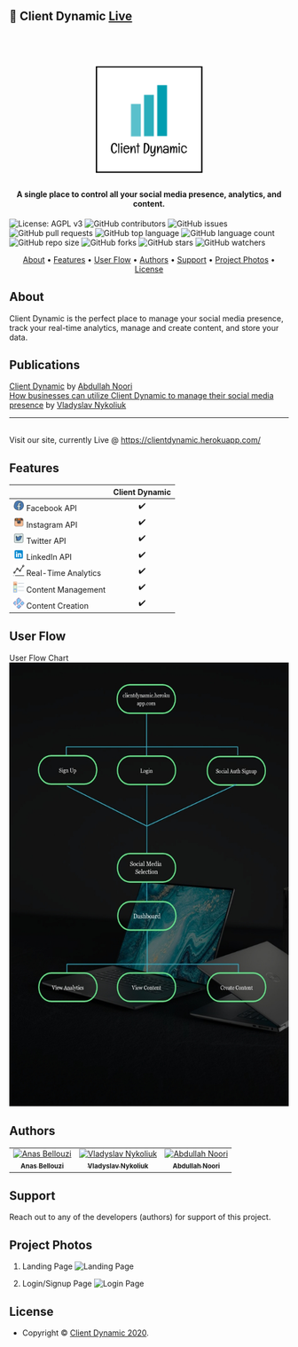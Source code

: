 ## 🚀 Client Dynamic [Live](https://clientdynamic.herokuapp.com/)

<h1 align="center">
  <br>
  <a href="https://clientdynamic.herokuapp.com/"><img src="assets/images/logop.png" alt="logo" width="200" height="200"></a>
</h1>

<h4 align="center">A single place to control all your social media presence, analytics, and content.</h4>

<p align="center">

<!-- ![Website](https://img.shields.io/website?up_message=online&url=https%3A%2F%2Fclientdynamic.herokuapp.com%2F) -->
<!-- ![Snyk Vulnerabilities for GitHub Repo](https://img.shields.io/snyk/vulnerabilities/github/vladyslavnUA/client-dynamic) -->
![License: AGPL v3](https://img.shields.io/badge/License-AGPL%20v3-blue.svg)
![GitHub contributors](https://img.shields.io/github/contributors/vladyslavnUA/client-dynamic)
![GitHub issues](https://img.shields.io/github/issues/vladyslavnUA/client-dynamic)
![GitHub pull requests](https://img.shields.io/github/issues-pr/vladyslavnUA/client-dynamic)
![GitHub top language](https://img.shields.io/github/languages/top/vladyslavnUA/client-dynamic)
![GitHub language count](https://img.shields.io/github/languages/count/vladyslavnUA/client-dynamic)
![GitHub repo size](https://img.shields.io/github/repo-size/vladyslavnUA/client-dynamic)
![GitHub forks](https://img.shields.io/github/forks/vladyslavnUA/client-dynamic?style=social)
![GitHub stars](https://img.shields.io/github/stars/vladyslavnUA/client-dynamic?style=social)
![GitHub watchers](https://img.shields.io/github/watchers/vladyslavnUA/client-dynamic?style=social)

</p>

<p align="center">
  <a href="#about">About</a> •
  <a href="#features">Features</a> •
  <a href="#user-flow">User Flow</a> •
  <a href="#authors">Authors</a> •
  <a href="#support">Support</a> •
  <a href="#project-photos">Project Photos</a> •
  <a href="#license">License</a>
</p>

## About
Client Dynamic is the perfect place to manage your social media presence, track your real-time analytics, manage and create content, and store your data.

## Publications
[Client Dynamic](https://medium.com/@abdullah.noori/client-dynamic-81a83c6ca19b) by [Abdullah Noori](https://github.com/AbdullahNoori)
<br>
[How businesses can utilize Client Dynamic to manage their social media presence](https://medium.com/@vladyslav.nykoliuk/how-businesses-can-utilize-client-dynamic-to-manage-their-social-media-presence-8416ea5bf83) by [Vladyslav Nykoliuk](https://twitter.com/voragoes)

---
<br>Visit our site, currently Live @ https://clientdynamic.herokuapp.com/

## Features

|                            | Client Dynamic  |
| -------------------------- | :----------------: |
| <img src="assets/images/fb.png" alt="fb" width="20" height="20"> Facebook API            |         ✔️         |        ✔️        |
| <img src="assets/images/ins.png" alt="in" width="20" height="20"> Instagram API             |         ✔️         |        ✔️        |
| <img src="assets/images/tw.png" alt="tw" width="20" height="20"> Twitter API        |         ✔️         |        ✔️        |
| <img src="assets/images/in.png" alt="in" width="20" height="20"> LinkedIn API |         ✔️         |        ✔️        |
| <img src="assets/images/an.png" alt="an" width="20" height="20"> Real-Time Analytics          |         ✔️         |        ✔️        |
| <img src="assets/images/cm.png" alt="cm" width="20" height="20"> Content Management          |         ✔️         |        ✔️        |
| <img src="assets/images/cc.png" alt="cc" width="20" height="20"> Content Creation          |         ✔️         |        ✔️        |

## User Flow
User Flow Chart
<br>
<img src="assets/images/flow.jpg" alt="flow" width="550" height="800">

## Authors

<table>
  <tr>
    <td align="center"><a href="https://github.com/anbellouzi"><img src="https://avatars0.githubusercontent.com/u/12688642?v=4" alt="Anas Bellouzi" width="85px;"/><br><sub><b>Anas Bellouzi</b></td>
    <td align="center"><a href="https://github.com/vladyslavnUA"><img src="https://avatars0.githubusercontent.com/u/37787869?v=4" alt="Vladyslav Nykoliuk" width="85px;"/><br><sub><b>Vladyslav Nykoliuk</b></td>
    <td align="center"><a href="https://github.com/AbdullahNoori"><img src="https://avatars2.githubusercontent.com/u/51065314?v=4" alt="Abdullah Noori" width="85px;"/><br><sub><b>Abdullah Noori</b></td>
  </tr>
</table>

## Support

Reach out to any of the developers (authors) for support of this project.

## Project Photos
1. Landing Page
![Landing Page](https://i.imgur.com/T3Q2JvR.png)

2. Login/Signup Page
![Login Page](https://i.imgur.com/h6d5s7L.png)

<!--
3. User Profile Page
![User Profile](https://i.imgur.com/88HVOtB.png)

4. Link Social Media Page
![Social Media](https://i.imgur.com/t80xntA.png)

5. Select Business Pages View
![Business Pages](https://i.imgur.com/pIowXR9.png)

6. Dashboard Page
![Dashboard Page](https://i.imgur.com/oyuXzDZ.png)

7. Posts View
![Posts View](https://i.imgur.com/05cmY9R.png) -->

## License

- Copyright © [Client Dynamic 2020](https://clientdynamic.herokuapp.com/ "Client Dynamic Live").

